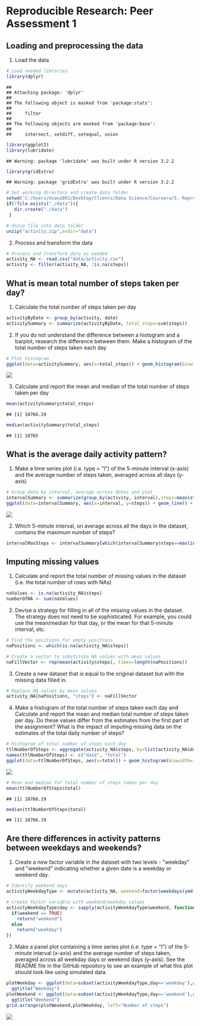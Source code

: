 # Reproducible Research: Peer Assessment 1


## Loading and preprocessing the data

1. Load the data


```r
# Load needed libraries
library(dplyr)
```

```
## 
## Attaching package: 'dplyr'
## 
## The following object is masked from 'package:stats':
## 
##     filter
## 
## The following objects are masked from 'package:base':
## 
##     intersect, setdiff, setequal, union
```

```r
library(ggplot2)
library(lubridate)
```

```
## Warning: package 'lubridate' was built under R version 3.2.2
```

```r
library(gridExtra)
```

```
## Warning: package 'gridExtra' was built under R version 3.2.2
```

```r
# Set working directory and create data folder
setwd('C:/Users/dsanz001/Desktop/Clients/Data Science/Coursera/5. Reproducible Research/Week 2/Project1/RepData_PeerAssessment1')
if(!file.exists("./data")){
   dir.create("./data")
 }

# Unzip file into data folder
unzip("activity.zip",exdir="data")
```

2. Process and transform the data


```r
# Process and transform data as needed
activity_NA <- read.csv("data/activity.csv")
activity <- filter(activity_NA, !is.na(steps))
```


## What is mean total number of steps taken per day?

1. Calculate the total number of steps taken per day



```r
activityByDate <- group_by(activity, date)
activitySummary <- summarize(activityByDate, total_steps=sum(steps))
```


2. If you do not understand the difference between a histogram and a barplot, research the difference between them. Make a histogram of the total number of steps taken each day


```r
# Plot histogram
ggplot(data=activitySummary, aes(x=total_steps)) + geom_histogram(binwidth=1000) + xlab("Steps per day") + ylab("Frequency")
```

![](PA1_template_files/figure-html/unnamed-chunk-4-1.png) 

3. Calculate and report the mean and median of the total number of steps taken per day



```r
mean(activitySummary$total_steps)
```

```
## [1] 10766.19
```

```r
median(activitySummary$total_steps)
```

```
## [1] 10765
```
## What is the average daily activity pattern?

1. Make a time series plot (i.e. type = "l") of the 5-minute interval (x-axis) and the average number of steps taken, averaged across all days (y-axis)


```r
# Group data by interval, average across dates and plot
intervalSummary <- summarize(group_by(activity, interval),steps=mean(steps))
ggplot(data=intervalSummary, aes(x=interval, y=steps)) + geom_line() + xlab("Interval") + ylab("Average number of steps")
```

![](PA1_template_files/figure-html/unnamed-chunk-6-1.png) 

2. Which 5-minute interval, on average across all the days in the dataset, contains the maximum number of steps?



```r
intervalMaxSteps <- intervalSummary[which(intervalSummary$steps==max(intervalSummary$steps)),]$interval
```

## Imputing missing values
1. Calculate and report the total number of missing values in the dataset (i.e. the total number of rows with NAs)


```r
naValues <- is.na(activity_NA$steps)
numberOfNA <- sum(naValues)
```

2. Devise a strategy for filling in all of the missing values in the dataset. The strategy does not need to be sophisticated. For example, you could use the mean/median for that day, or the mean for that 5-minute interval, etc.


```r
# Find the positions for empty positions
naPositions <- which(is.na(activity_NA$steps))

# Create a vector to substitute NA values with mean values
naFillVector <- rep(mean(activity$steps), times=length(naPositions))
```


3. Create a new dataset that is equal to the original dataset but with the missing data filled in.


```r
# Replace NA values by mean values
activity_NA[naPositions, "steps"] <- naFillVector 
```
4. Make a histogram of the total number of steps taken each day and Calculate and report the mean and median total number of steps taken per day. Do these values differ from the estimates from the first part of the assignment? What is the impact of imputing missing data on the estimates of the total daily number of steps?



```r
# Histogram of total number of steps each day
ttlNumberOfSteps <- aggregate(activity_NA$steps, by=list(activity_NA$date), FUN=sum)
names(ttlNumberOfSteps) <- c("date", "total")
ggplot(data=ttlNumberOfSteps, aes(x=total)) + geom_histogram(binwidth=1000) + xlab("Total number of steps") + ylab("Frequency")
```

![](PA1_template_files/figure-html/unnamed-chunk-11-1.png) 

```r
# Mean and median for total number of steps taken per day
mean(ttlNumberOfSteps$total)
```

```
## [1] 10766.19
```

```r
median(ttlNumberOfSteps$total)
```

```
## [1] 10766.19
```


## Are there differences in activity patterns between weekdays and weekends?

1. Create a new factor variable in the dataset with two levels - "weekday" and "weekend" indicating whether a given date is a weekday or weekend day.


```r
# Identify weekend days
activityWeekdayType <- mutate(activity_NA, weekend=factor(weekdays(ymd(date)) %in% c('Saturday','Sunday')))

# Create factor variable with weekend/weekday values
activityWeekdayType$day <- sapply(activityWeekdayType$weekend, function(weekend){
  if(weekend == TRUE)
    return("weekend")
  else
    return("weekday")
})
```
2. Make a panel plot containing a time series plot (i.e. type = "l") of the 5-minute interval (x-axis) and the average number of steps taken, averaged across all weekday days or weekend days (y-axis). See the README file in the GitHub repository to see an example of what this plot should look like using simulated data.


```r
plotWeekday <- ggplot(data=subset(activityWeekdayType,day=='weekday'),aes(x=interval,y=steps))+geom_line()+ 
  ggtitle("Weekday") 
plotWeekend <- ggplot(data=subset(activityWeekdayType,day=='weekend'),aes(x=interval,y=steps))+geom_line()+ 
  ggtitle("Weekend")
grid.arrange(plotWeekend,plotWeekday, left="Number of steps")
```

![](PA1_template_files/figure-html/unnamed-chunk-13-1.png) 

